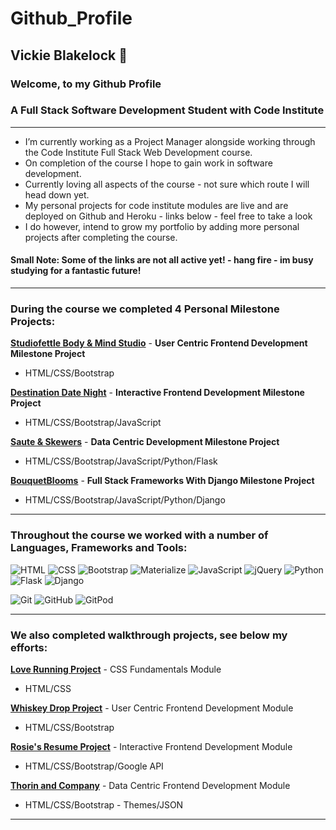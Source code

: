 # Github_Profile


## Vickie Blakelock 👋

### Welcome, to my Github Profile
### A Full Stack Software Development Student with Code Institute 

---

- I’m currently working as a Project Manager alongside working through the Code Institute Full Stack Web Development course.
- On completion of the course I hope to gain work in software development.
- Currently loving all aspects of the course - not sure which route I will head down yet.
- My personal projects for code institute modules are live and are deployed on Github and Heroku - links below  - feel free to take a look 
- I do however, intend to grow my portfolio by adding more personal projects after completing the course.

#### **Small Note: Some of the links are not all active yet! - hang fire - im busy studying for a fantastic future!** 

---

### During the course we completed 4 Personal Milestone Projects:


[**Studiofettle Body & Mind Studio**](https://vmblakelock.github.io/studiofettle-mind-body-studio/) - **User Centric Frontend Development Milestone Project** 
- HTML/CSS/Bootstrap

[**Destination Date Night**](https://vmblakelock.github.io/destination-date-night/) - **Interactive Frontend Development Milestone Project**
- HTML/CSS/Bootstrap/JavaScript

[**Saute & Skewers**]() - **Data Centric Development Milestone Project**
- HTML/CSS/Bootstrap/JavaScript/Python/Flask

[**BouquetBlooms**]() - **Full Stack Frameworks With Django Milestone Project**
- HTML/CSS/Bootstrap/JavaScript/Python/Django
---

### Throughout the course we worked with a number of Languages, Frameworks and Tools:

![HTML](https://github.com/xxx/html.png)
![CSS](https://github.com/xx/css.png)
![Bootstrap](https://github.com/xx/bootstrap.png)
![Materialize](https://github.com/xx/bootstrap.png)
![JavaScript](https://github.com/xx/javascript.png)
![jQuery](https://github.com/xx/jquery.png)
![Python](https://github.com/xx/javascript.png)
![Flask](https://github.com/xx/javascript.png)
![Django](https://github.com/xx/javascript.png)

![Git](https://github.com/xxx/git.png)
![GitHub](https://github.com/xxx/github.png)
![GitPod](https://github.com/xxx/gitpod.png)

---

### We also completed walkthrough projects, see below my efforts:


[**Love Running Project**](https://github.com/xxxxxxxx/love-running) - CSS Fundamentals Module 
- HTML/CSS
  
[**Whiskey Drop Project**](https://github.com/xxxxxxxx/whiskey-drop) - User Centric Frontend Development Module 
- HTML/CSS/Bootstrap
  
[**Rosie's Resume Project**](https://github.com/xxxxxxx/rosies-resume-project) - Interactive Frontend Development Module 
- HTML/CSS/Bootstrap/Google API

[**Thorin and Company**](https://github.com/xxxxxxx/thorin-and-company) - Data Centric Frontend Development Module 
- HTML/CSS/Bootstrap - Themes/JSON


---